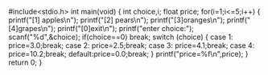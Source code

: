 
#include<stdio.h>
int main(void)
{
    int choice,i;
    float price;
    for(i=1;i<=5;i++) {
        printf("[1] apples\n");
        printf("[2] pears\n");
        printf("[3]oranges\n");
        printf("[4]grapes\n");
        printf("[0]exit\n");
        printf("enter choice:");
        scanf("%d",&choice);
        if(choice==0)
        break;
        switch (choice) {
            case 1: price=3.0;break;
            case 2: price=2.5;break;
            case 3: price=4.1;break;
            case 4: price=10.2;break;
            default:price=0.0;break;
        }
        printf("price=%f\n",price);
    }
        return 0;
    }
